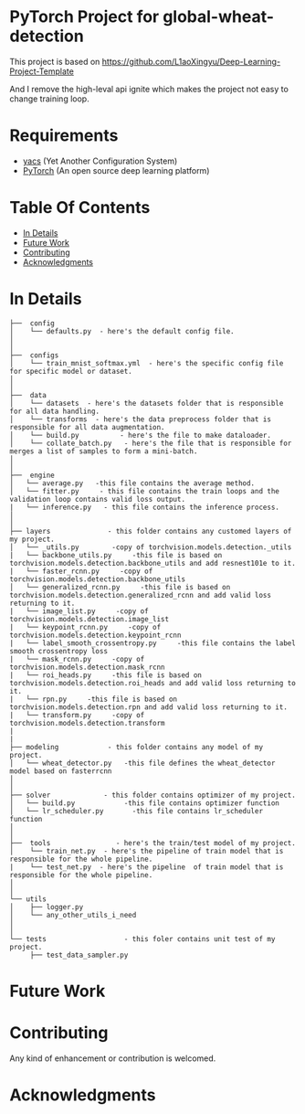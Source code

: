 # PyTorch Project for global-wheat-detection
This project is based on https://github.com/L1aoXingyu/Deep-Learning-Project-Template

And I remove the high-leval api ignite which makes the project not easy to change training loop.
# Requirements
- [yacs](https://github.com/rbgirshick/yacs) (Yet Another Configuration System)
- [PyTorch](https://pytorch.org/) (An open source deep learning platform) 

# Table Of Contents
-  [In Details](#in-details)
-  [Future Work](#future-work)
-  [Contributing](#contributing)
-  [Acknowledgments](#acknowledgments)


# In Details
```
├──  config
│    └── defaults.py  - here's the default config file.
│
│
├──  configs  
│    └── train_mnist_softmax.yml  - here's the specific config file for specific model or dataset.
│ 
│
├──  data  
│    └── datasets  - here's the datasets folder that is responsible for all data handling.
│    └── transforms  - here's the data preprocess folder that is responsible for all data augmentation.
│    └── build.py  		   - here's the file to make dataloader.
│    └── collate_batch.py   - here's the file that is responsible for merges a list of samples to form a mini-batch.
│
│
├──  engine
│   └── average.py   -this file contains the average method.
│   └── fitter.py     - this file contains the train loops and the validation loop contains valid loss output.
|   └── inference.py   - this file contains the inference process.
│
│
├── layers              - this folder contains any customed layers of my project.
│   └── _utils.py        -copy of torchvision.models.detection._utils
|   └── backbone_utils.py     -this file is based on torchvision.models.detection.backbone_utils and add resnest101e to it.
|   └── faster_rcnn.py     -copy of torchvision.models.detection.backbone_utils
│   └── generalized_rcnn.py     -this file is based on torchvision.models.detection.generalized_rcnn and add valid loss returning to it.
|   └── image_list.py     -copy of torchvision.models.detection.image_list
|   └── keypoint_rcnn.py     -copy of torchvision.models.detection.keypoint_rcnn
|   └── label_smooth_crossentropy.py     -this file contains the label smooth crossentropy loss
|   └── mask_rcnn.py     -copy of torchvision.models.detection.mask_rcnn
|   └── roi_heads.py     -this file is based on torchvision.models.detection.roi_heads and add valid loss returning to it.
|   └── rpn.py     -this file is based on torchvision.models.detection.rpn and add valid loss returning to it.
|   └── transform.py     -copy of torchvision.models.detection.transform
|
|
├── modeling            - this folder contains any model of my project.
│   └── wheat_detector.py   -this file defines the wheat_detector model based on fasterrcnn
│
│
├── solver             - this folder contains optimizer of my project.
│   └── build.py            -this file contains optimizer function
│   └── lr_scheduler.py       -this file contains lr_scheduler function
│   
│ 
├──  tools                - here's the train/test model of my project.
│    └── train_net.py  - here's the pipeline of train model that is responsible for the whole pipeline.
|    └── test_net.py  - here's the pipeline  of train model that is responsible for the whole pipeline.
│ 
│ 
└── utils
│    ├── logger.py
│    └── any_other_utils_i_need
│ 
│ 
└── tests					- this foler contains unit test of my project.
     ├── test_data_sampler.py
```


# Future Work

# Contributing
Any kind of enhancement or contribution is welcomed.

# Acknowledgments



